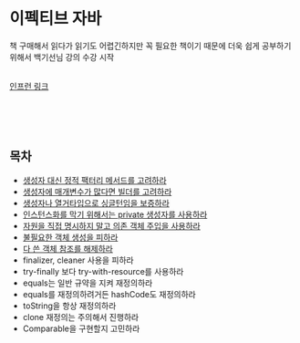 # 이펙티브 자바
책 구매해서 읽다가 읽기도 어렵긴하지만 꼭 필요한 책이기 때문에 더욱 쉽게 공부하기 위해서 백기선님 강의 수강 시작
<br><br>

[인프런 링크](https://www.inflearn.com/course/이펙티브-자바-1/dashboard)
<br><br><br><br><br>

## 목차
- [생성자 대신 정적 팩터리 메서드를 고려하라](EJ_item1.md)
- [생성자에 매개변수가 많다면 빌더를 고려하라](EJ_item2.md)
- [생성자나 열거타입으로 싱글턴임을 보증하라](EJ_item3.md)
- [인스턴스화를 막기 위해서는 private 생성자를 사용하라](EJ_item4.md)
- [자원을 직접 명시하지 말고 의존 객체 주입을 사용하라](EJ_item5.md)
- [불필요한 객체 생성을 피하라](EJ_item6.md)
- [다 쓴 객체 참조를 해제하라](EJ_item7.md)
- finalizer, cleaner 사용을 피하라
- try-finally 보다 try-with-resource를 사용하라 
- equals는 일반 규약을 지켜 재정의하라
- equals를 재정의하려거든 hashCode도 재정의하라
- toString을 항상 재정의하라
- clone 재정의는 주의해서 진행하라
- Comparable을 구현할지 고민하라

<br><br><br><br><br><br><br><br><br><br>